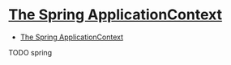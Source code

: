 # [The Spring ApplicationContext](https://www.baeldung.com/spring-application-context)

- [The Spring ApplicationContext](#the-spring-applicationcontext)




TODO spring
